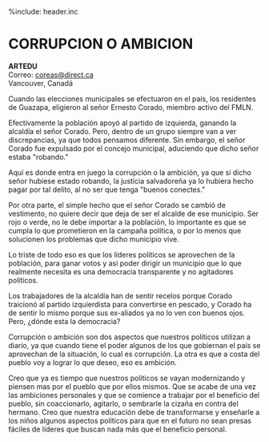 %include: header.inc

# CORRUPCION O AMBICION

**ARTEDU**  
Correo:  <coreas@direct.ca>  
Vancouver, Canadá

Cuando las elecciones municipales se efectuaron en el país, los residentes de
Guazapa, eligieron al señor Ernesto Corado, miembro activo del FMLN.

Efectivamente la población apoyó al partido de izquierda, ganando la alcaldía el
señor Corado. Pero, dentro de un grupo siempre van a ver discrepancias, ya que
todos pensamos diferente. Sin embargo, el señor Corado fue expulsado por el
concejo municipal, aduciendo que dicho señor estaba "robando."

Aquí es donde entra en juego la corrupción o la ambición, ya que si dicho señor
hubiese estado robando, la justicia salvadoreña ya lo hubiera hecho pagar por
tal delito, al no ser que tenga "buenos conectes."

Por otra parte, el simple hecho que el señor Corado se cambió de vestimento, no
quiere decir que deja de ser el alcalde de ese municipio. Ser rojo o verde, no
le debe importar a la población, lo importante es que se cumpla lo que
prometieron en la campaña política, o por lo menos que solucionen los problemas
que dicho municipio vive.

Lo triste de todo eso es que los líderes políticos se aprovechen de la
población, para ganar votos y asi poder dirigir un municipio que lo que
realmente necesita es una democracia transparente y no agitadores políticos.

Los trabajadores de la alcaldía han de sentir recelos porque Corado traicionó al
partido izquierdista para convertirse en pescado, y Corado ha de sentir lo mismo
porque sus ex-aliados ya no lo ven con buenos ojos.
Pero, ¿dónde esta la democracia?

Corrupción o ambición son dos aspectos que nuestros políticos utilizan a diario,
ya que cuando tiene el poder algunos de los que gobiernan el país se aprovechan
de la situación, lo cual es corrupción. La otra es que a costa del pueblo voy a
lograr lo que deseo, eso es ambición.

Creo que ya es tiempo que nuestros políticos se vayan modernizando y piensen mas
por el pueblo que por ellos mismos. Que se acabe de una vez las ambiciones
personales y que se comience a trabajar por el beneficio del pueblo, sin
coaccionarlo, agitarlo, o sembrarle la cizaña en contra del hermano. Creo que
nuestra educación debe de transformarse y enseñarle a los niños algunos aspectos
políticos para que en el futuro no sean presas fáciles de líderes que buscan
nada más que el beneficio personal.
